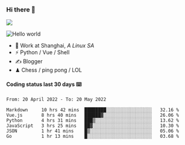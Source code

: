 ### Hi there 👋
![](https://komarev.com/ghpvc/?username=Xuhandsome)


<img src="https://github-readme-stats.vercel.app/api?username=XuHandsome&show_icons=true&theme=merko" alt="Hello world">

<br/>

- 🍻  Work at Shanghai, _A Linux SA_
- ⚡  Python / Vue / Shell
- ✍️  Blogger
- ♟  Chess / ping pong / LOL

#### Coding status last 30 days ⌨️

<!--START_SECTION:waka-->

```text
From: 20 April 2022 - To: 20 May 2022

Markdown     10 hrs 42 mins  ████████░░░░░░░░░░░░░░░░░   32.16 %
Vue.js       8 hrs 40 mins   ██████▓░░░░░░░░░░░░░░░░░░   26.06 %
Python       4 hrs 31 mins   ███▒░░░░░░░░░░░░░░░░░░░░░   13.62 %
JavaScript   3 hrs 25 mins   ██▓░░░░░░░░░░░░░░░░░░░░░░   10.30 %
JSON         1 hr 41 mins    █▒░░░░░░░░░░░░░░░░░░░░░░░   05.06 %
Go           1 hr 13 mins    █░░░░░░░░░░░░░░░░░░░░░░░░   03.68 %
```

<!--END_SECTION:waka-->
